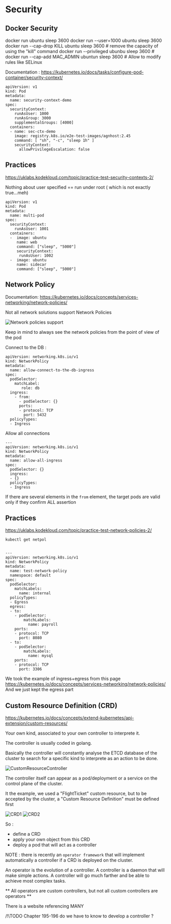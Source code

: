 # Security

## Docker Security

docker run ubuntu sleep 3600
docker run --user=1000 ubuntu sleep 3600
docker run --cap-drop KILL ubuntu sleep 3600	# remove the capacity of using the "kill" command
docker run --privileged ubunbu sleep 3600	# 
docker run --cap-add MAC_ADMIN ubuntun sleep 3600  # Allow to modify rules like SELinux

Documentation : https://kubernetes.io/docs/tasks/configure-pod-container/security-context/

```
apiVersion: v1
kind: Pod
metadata:
  name: security-context-demo
spec:
  securityContext:
    runAsUser: 1000
    runAsGroup: 3000
    supplementalGroups: [4000]
  containers:
  - name: sec-ctx-demo
    image: registry.k8s.io/e2e-test-images/agnhost:2.45
    command: [ "sh", "-c", "sleep 1h" ]
    securityContext:
      allowPrivilegeEscalation: false
```

## Practices

https://uklabs.kodekloud.com/topic/practice-test-security-contexts-2/

Nothing about user specified == run under root ( which is not exactly true...meh)

```
apiVersion: v1
kind: Pod
metadata:
  name: multi-pod
spec:
  securityContext:
    runAsUser: 1001
  containers:
  -  image: ubuntu
     name: web
     command: ["sleep", "5000"]
     securityContext:
      runAsUser: 1002
  -  image: ubuntu
     name: sidecar
     command: ["sleep", "5000"]
```


## Network Policy

Documentation: https://kubernetes.io/docs/concepts/services-networking/network-policies/

Not all network solutions support Network Policies

![Network policies support](./pictures/netpolsupporter.png)

Keep in mind to always see the network policies from the point of view of the pod

Connect to the DB :

```
apiVersion: networking.k8s.io/v1
kind: NetworkPolicy
metadata:
  name: allow-connect-to-the-db-ingress
spec:
  podSelector:
    matchLabel:
       role: db
  ingress:
    - from:
      - podSelector: {}
      ports:
      - protocol: TCP
        port: 5432
  policyTypes:
  - Ingress

```


Allow all connections


```
---
apiVersion: networking.k8s.io/v1
kind: NetworkPolicy
metadata:
  name: allow-all-ingress
spec:
  podSelector: {}
  ingress:
  - {}
  policyTypes:
  - Ingress

```


If there are several elements in the `from` element, the target pods are valid only if they confirm ALL assertion

## Practices

https://uklabs.kodekloud.com/topic/practice-test-network-policies-2/

```
kubectl get netpol


---
apiVersion: networking.k8s.io/v1
kind: NetworkPolicy
metadata:
  name: test-network-policy
  namespace: default
spec:
  podSelector:
    matchLabels:
      name: internal
  policyTypes:
  - Egress
  egress:
  - to:
    - podSelector:
        matchLabels:
          name: payroll
    ports:
    - protocol: TCP
      port: 8080
  - to:
    - podSelector:
        matchLabels:
          name: mysql
    ports:
    - protocol: TCP
      port: 3306
```

We took the example of ingress+egress from this page
https://kubernetes.io/docs/concepts/services-networking/network-policies/
And we just kept the egress part



## Custom Resource Definition (CRD)

https://kubernetes.io/docs/concepts/extend-kubernetes/api-extension/custom-resources/

Your own kind, associated to your own controller to interprete it.

The controller is usually coded in golang.

Basically the controller will constantly analyse the ETCD database of the cluster to search for a specific kind to interprete as an action to be done.


![CustomResourceController](./pictures/customresourcecontroller.png)


The controller itself can appear as a pod/deployment or a service on the control plane of the cluster.

It the example, we used a "FlightTicket" custom resource, but to be accepted by the cluster, a "Custom Resource Definition" must be defined first

![CRD1](./pictures/CRD1.png)
![CRD2](./pictures/CRD2.png)

So :
- define a CRD
- apply your own object from this CRD
- deploy a pod that will act as a controller

NOTE : there is recently an `operator framework` that will implement automatically a controller if a CRD is deployed on the cluster.

An operator is the evolution of a controller. A controller is a daemon that will make simple actions. A controller will go much farther and be able to achieve most complex tasks.

** All operators are custom controllers, but not all custom controllers are operators **


There is a website referencing MANY 



/!\TODO Chapter 195-196 do we have to know to develop a controller ? 
